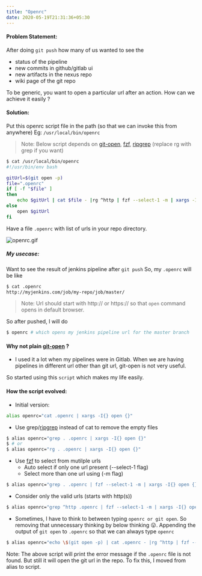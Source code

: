 ```yaml
---
title: "Openrc"
date: 2020-05-19T21:31:36+05:30
---
```


#### Problem Statement:

After doing `git push` how many of us wanted to see the
    
- status of the pipeline
- new commits in github/gitlab ui
- new artifacts in the nexus repo
- wiki page of the git repo


To be generic, you want to open a particular url after an action. How can we achieve it easily ?

#### Solution:

Put this openrc script file in the path (so that we can invoke this from anywhere) Eg: `/usr/local/bin/openrc`

> Note: Below script depends on [git-open](https://github.com/paulirish/git-open), [fzf](https://github.com/junegunn/fzf), [ripgrep](https://github.com/BurntSushi/ripgrep) (replace rg with grep if you want)

```sh
$ cat /usr/local/bin/openrc
#!/usr/bin/env bash

gitUrl=$(git open -p)
file=".openrc"
if [ -f "$file" ]
then
	echo $gitUrl | cat $file - |rg ^http | fzf --select-1 -m | xargs -I{} open {}
else
    open $gitUrl
fi
```

Have a file `.openrc` with list of urls in your repo directory.

![openrc.gif](/openrc.gif)

##### My usecase:
Want to see the result of jenkins pipeline after `git push`
So, my `.openrc` will be like

```sh
$ cat .openrc
http://myjenkins.com/job/my-repo/job/master/
```

> Note: Url should start with http:// or https:// so that `open` command opens in default browser.

So after pushed, I will do 
```sh
$ openrc # which opens my jenkins pipeline url for the master branch
```

#### Why not plain [git-open](https://github.com/paulirish/git-open) ?
- I used it a lot when my pipelines were in Gitlab. When we are having pipelines in different url other than git url, git-open is not very useful.

So started using this `script` which makes my life easily.

#### How the script evolved:

- Initial version:

```sh
alias openrc="cat .openrc | xargs -I{} open {}"
```

- Use grep/[ripgrep](https://github.com/BurntSushi/ripgrep) instead of cat to remove the empty files
```sh
$ alias openrc="grep . .openrc | xargs -I{} open {}"
$ # or
$ alias openrc="rg . .openrc | xargs -I{} open {}"
```

- Use [fzf](https://github.com/junegunn/fzf) to select from mutilple urls
    - Auto select if only one url present (--select-1 flag)
    - Select more than one url using <TAB> (-m flag)
```sh
$ alias openrc="grep . .openrc | fzf --select-1 -m | xargs -I{} open {}"
```

- Consider only the valid urls (starts with http(s))

```sh
$ alias openrc="grep ^http .openrc | fzf --select-1 -m | xargs -I{} open {}"
```

- Sometimes, I have to think to between typing `openrc or git open`. So removing that unnecessary thinking by below thinking 😛. Appending the output of `git open` to `.openrc` so that we can always type `openrc`
```sh
$ alias openrc="echo \$(git open -p) | cat .openrc - |rg ^http | fzf --select-1 -m | xargs -I{} open {}"
```

Note: The above script will print the error message if the `.openrc` file is not found. But still it will open the git url in the repo. To fix this, I moved from alias to script.
